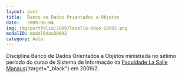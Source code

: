 ```yaml
---
layout: post
title:  Banco de Dados Orientados a Objetos
date:   2009-08-04
img: img/portfolio/2009/lasalle-bdoo-20092.png
modalID: modalBdoo20092
category: Aula
---
```


Disciplina Banco de Dados Orientados a Objetos ministrada no sétimo período do curso de Sistema de Informação da [Faculdade La Salle Manaus][lasalle]{:target="_black"} em 2009/2.

[lasalle]: http://lasalle.edu.br/faculdade/manaus/
